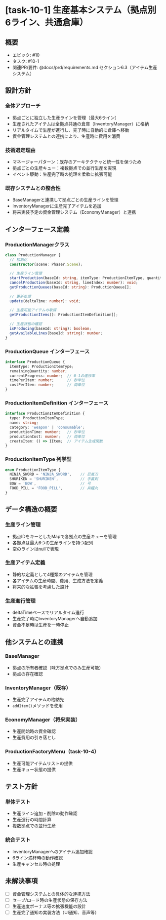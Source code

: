 # [task-10-1] 生産基本システム（拠点別6ライン、共通倉庫）

## 概要
- エピック: #10
- タスク: #10-1
- 関連PR/要件: @docs/prd/requirements.md セクション6.3（アイテム生産システム）

## 設計方針

### 全体アプローチ
- 拠点ごとに独立した生産ラインを管理（最大6ライン）
- 生産されたアイテムは全拠点共通の倉庫（InventoryManager）に格納
- リアルタイムで生産が進行し、完了時に自動的に倉庫へ移動
- 資金管理システムとの連携により、生産時に費用を消費

### 技術選定理由
- マネージャーパターン：既存のアーキテクチャと統一性を保つため
- 拠点ごとの生産キュー：複数拠点での並行生産を実現
- イベント駆動：生産完了時の処理を柔軟に拡張可能

### 既存システムとの整合性
- BaseManagerと連携して拠点ごとの生産ラインを管理
- InventoryManagerに生産完了アイテムを追加
- 将来実装予定の資金管理システム（EconomyManager）と連携

## インターフェース定義

### ProductionManagerクラス
```typescript
class ProductionManager {
  // 初期化
  constructor(scene: Phaser.Scene);
  
  // 生産ライン管理
  startProduction(baseId: string, itemType: ProductionItemType, quantity: number): boolean;
  cancelProduction(baseId: string, lineIndex: number): void;
  getProductionQueues(baseId: string): ProductionQueue[];
  
  // 更新処理
  update(deltaTime: number): void;
  
  // 生産可能アイテムの取得
  getProductionItems(): ProductionItemDefinition[];
  
  // 生産状態の確認
  isProducing(baseId: string): boolean;
  getAvailableLines(baseId: string): number;
}
```

### ProductionQueue インターフェース
```typescript
interface ProductionQueue {
  itemType: ProductionItemType;
  remainingQuantity: number;
  currentProgress: number;  // 0-1の進捗率
  timePerItem: number;      // 秒単位
  costPerItem: number;      // 両単位
}
```

### ProductionItemDefinition インターフェース
```typescript
interface ProductionItemDefinition {
  type: ProductionItemType;
  name: string;
  category: 'weapon' | 'consumable';
  productionTime: number;   // 秒単位
  productionCost: number;   // 両単位
  createItem: () => IItem;  // アイテム生成関数
}
```

### ProductionItemType 列挙型
```typescript
enum ProductionItemType {
  NINJA_SWORD = 'NINJA_SWORD',    // 忍者刀
  SHURIKEN = 'SHURIKEN',          // 手裏剣
  BOW = 'BOW',                    // 弓
  FOOD_PILL = 'FOOD_PILL',        // 兵糧丸
}
```

## データ構造の概要

### 生産ライン管理
- 拠点IDをキーとしたMapで各拠点の生産キューを管理
- 各拠点は最大6つの生産ラインを持つ配列
- 空のラインはnullで表現

### 生産アイテム定義
- 静的な定義として4種類のアイテムを管理
- 各アイテムの生産時間、費用、生成方法を定義
- 将来的な拡張を考慮した設計

### 生産進行管理
- deltaTimeベースでリアルタイム進行
- 生産完了時にInventoryManagerへ自動追加
- 資金不足時は生産を一時停止

## 他システムとの連携

### BaseManager
- 拠点の所有者確認（味方拠点でのみ生産可能）
- 拠点の存在確認

### InventoryManager（既存）
- 生産完了アイテムの格納先
- `addItem()`メソッドを使用

### EconomyManager（将来実装）
- 生産開始時の資金確認
- 生産費用の引き落とし

### ProductionFactoryMenu（task-10-4）
- 生産可能アイテムリストの提供
- 生産キュー状態の提供

## テスト方針

### 単体テスト
- 生産ライン追加・削除の動作確認
- 生産進行の時間計算
- 複数拠点での並行生産

### 統合テスト
- InventoryManagerへのアイテム追加確認
- 6ライン満杯時の動作確認
- 生産キャンセル時の処理

## 未解決事項
- [ ] 資金管理システムとの具体的な連携方法
- [ ] セーブ/ロード時の生産状態の保存方法
- [ ] 生産速度ボーナス等の拡張機能の設計
- [ ] 生産完了通知の実装方法（UI通知、音声等）
